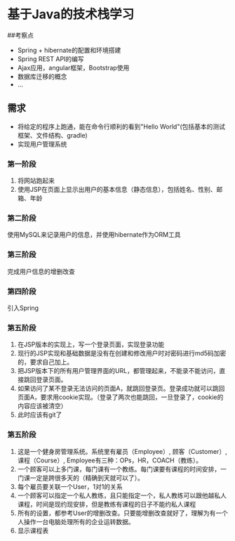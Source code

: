基于Java的技术栈学习
==============

##考察点
* Spring + hibernate的配置和环境搭建
* Spring REST API的编写
* Ajax应用，angular框架，Bootstrap使用
* 数据库迁移的概念
* ...


## 需求

- 将给定的程序上跑通，能在命令行顺利的看到"Hello World"(包括基本的测试框架、文件结构、gradle)
- 实现用户管理系统

### 第一阶段

1. 将网站跑起来
2. 使用JSP在页面上显示出用户的基本信息（静态信息），包括姓名、性别、邮箱、年龄

### 第二阶段

使用MySQL来记录用户的信息，并使用hibernate作为ORM工具

### 第三阶段

完成用户信息的增删改查

### 第四阶段

引入Spring

### 第五阶段

1. 在JSP版本的实现上，写一个登录页面，实现登录功能
2. 现行的JSP实现和基础数据是没有在创建和修改用户时对密码进行md5码加密的，要求自己加上。
3. 把JSP版本下的所有用户管理界面的URL，都管理起来，不能录不能访问，直接跳回登录页面。
4. 如果访问了某不登录无法访问的页面A，就跳回登录页。登录成功就可以跳回页面A，要求用cookie实现。（登录了两次也能跳回，一旦登录了，cookie的内容应该被清空）
5. 此时应该有git了

### 第五阶段

1. 这是一个健身房管理系统。系统里有雇员（Employee）, 顾客（Customer）, 课程（Course）, Employee有三种：OPs，HR，COACH（教练）。
2. 一个顾客可以上多门课，每门课有一个教练。每门课要有课程的时间安排，一门课一定是跨很多天的（精确到天就可以了）。
3. 每个雇员要关联一个User，1对1的关系
4. 一个顾客可以指定一个私人教练，且只能指定一个，私人教练可以跟他越私人课程，时间是现约现安排，但是教练有课程的日子不能约私人课程
5. 所有的设置，都参考User的增删改查。只要能增删改查就好了，理解为有一个人操作一台电脑处理所有的企业运转数据。
6. 显示课程表

